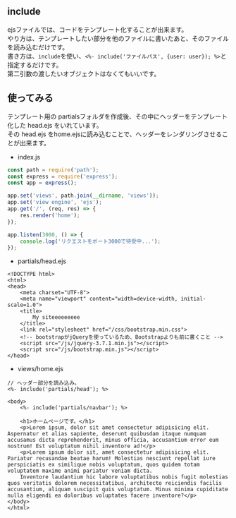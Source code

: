 ## include
ejsファイルでは、コードをテンプレート化することが出来ます。  
やり方は、テンプレートしたい部分を他のファイルに書いたあと、そのファイルを読み込むだけです。  
 書き方は、`include`を使い、`<%- include('ファイルパス', {user: user}); %>`と指定するだけです。  
 第二引数の渡したいオブジェクトはなくてもいいです。

## 使ってみる
テンプレート用の partialsフォルダを作成後、その中にヘッダーをテンプレート化した head.ejs をいれています。  
その head.ejs をhome.ejsに読み込むことで、ヘッダーをレンダリングさせることが出来ます。  
- index.js
```javascript
const path = require('path');
const express = require('express');
const app = express();

app.set('views', path.join(__dirname, 'views'));
app.set('view engine', 'ejs');
app.get('/', (req, res) => {
    res.render('home');
});

app.listen(3000, () => {
    console.log('リクエストをポート3000で待受中...');
});
```
- partials/head.ejs
```ejs
<!DOCTYPE html>
<html>
<head>
    <meta charset="UTF-8">
    <meta name="viewport" content="width=device-width, initial-scale=1.0">
    <title>
        My siteeeeeeeee
    </title>
    <link rel="stylesheet" href="/css/bootstrap.min.css">
    <!-- bootstrapがjQueryを使っているため、Bootstrapよりも前に書くこと -->
    <script src="/js/jquery-3.7.1.min.js"></script>
    <script src="/js/bootstrap.min.js"></script>
</head>
```
- views/home.ejs
```ejs
// ヘッダー部分を読み込み。
<%- include('partials/head'); %>

<body>
    <%- include('partials/navbar'); %>

    <h1>ホームページです。</h1>
    <p>Lorem ipsum, dolor sit amet consectetur adipisicing elit. Aspernatur et alias sapiente, deserunt quibusdam itaque numquam accusamus dicta reprehenderit, minus officia, accusantium error eum nostrum! Est voluptatum nihil inventore ad!</p>
    <p>Lorem ipsum dolor sit, amet consectetur adipisicing elit. Pariatur recusandae beatae harum! Molestias nesciunt repellat iure perspiciatis ex similique nobis voluptatum, quos quidem totam voluptatem maxime animi pariatur veniam dicta.
    Inventore laudantium hic labore voluptatibus nobis fugit molestias quos veritatis dolorem necessitatibus, architecto reiciendis facilis accusantium, aliquam suscipit quis voluptatum. Minus minima cupiditate nulla eligendi ea doloribus voluptates facere inventore?</p>
</body>
</html>
```

